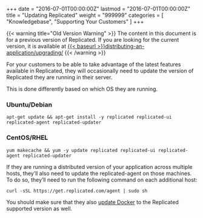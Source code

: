 +++
date = "2016-07-01T00:00:00Z"
lastmod = "2016-07-01T00:00:00Z"
title = "Updating Replicated"
weight = "999999"
categories = [ "Knowledgebase", "Supporting Your Customers" ]
+++

{{< warning title="Old Version Warning" >}}
The content in this document is for a previous version of Replicated. If you are looking
for the current version, it is available at
<a href="{{< baseurl >}}distributing-an-application/upgrading/">{{< baseurl >}}distributing-an-application/upgrading/</a>
{{< /warning >}}

For your customers to be able to take advantage of the latest features available in
Replicated, they will occasionally need to update the version of Replicated they are
running in their server.

This is done differently based on which OS they are running.

### Ubuntu/Debian
```shell
apt-get update && apt-get install -y replicated replicated-ui replicated-agent replicated-updater
```

### CentOS/RHEL
```shell
yum makecache && yum -y update replicated replicated-ui replicated-agent replicated-updater
```

If they are running a distributed version of your application across multiple hosts, they’ll also need to update the replicated-agent on those machines. To do so, they’ll need to run the following command on each additional host:

```shell
curl -sSL https://get.replicated.com/agent | sudo sh
```

You should make sure that they also [update Docker](https://docs.docker.com/engine/installation/)
to the Replicated supported version as well.
